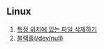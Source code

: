 ## Linux

1. [특정 위치에 있는 파일 삭제하기](https://github.com/ThreeSnakes/TIL/blob/master/Linux/%ED%8A%B9%EC%A0%95%20%EC%9C%84%EC%B9%98%EC%97%90%20%EC%9E%88%EB%8A%94%20%ED%8C%8C%EC%9D%BC%20%EC%82%AD%EC%A0%9C%ED%95%98%EA%B8%B0.md)
2. [블랙홀(/dev/null)](https://github.com/ThreeSnakes/TIL/blob/master/Linux/%EB%B8%94%EB%9E%99%ED%99%80%0D%0A.md)